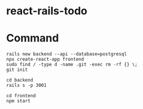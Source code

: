 # react-rails-todo

# Command

```
rails new backend --api --database=postgresql
npx create-react-app frontend
sudo find / -type d -name .git -exec rm -rf {} \;
git init

cd backend
rails s -p 3001

cd frontend
npm start
```
